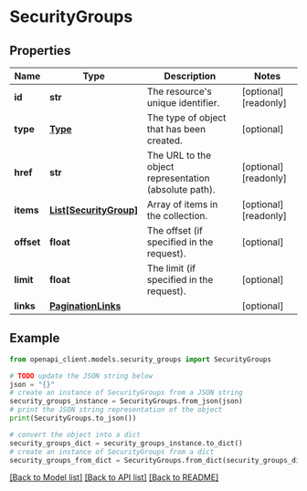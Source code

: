 # SecurityGroups


## Properties

Name | Type | Description | Notes
------------ | ------------- | ------------- | -------------
**id** | **str** | The resource&#39;s unique identifier. | [optional] [readonly] 
**type** | [**Type**](Type.md) | The type of object that has been created. | [optional] 
**href** | **str** | The URL to the object representation (absolute path). | [optional] [readonly] 
**items** | [**List[SecurityGroup]**](SecurityGroup.md) | Array of items in the collection. | [optional] [readonly] 
**offset** | **float** | The offset (if specified in the request). | [optional] 
**limit** | **float** | The limit (if specified in the request). | [optional] 
**links** | [**PaginationLinks**](PaginationLinks.md) |  | [optional] 

## Example

```python
from openapi_client.models.security_groups import SecurityGroups

# TODO update the JSON string below
json = "{}"
# create an instance of SecurityGroups from a JSON string
security_groups_instance = SecurityGroups.from_json(json)
# print the JSON string representation of the object
print(SecurityGroups.to_json())

# convert the object into a dict
security_groups_dict = security_groups_instance.to_dict()
# create an instance of SecurityGroups from a dict
security_groups_from_dict = SecurityGroups.from_dict(security_groups_dict)
```
[[Back to Model list]](../README.md#documentation-for-models) [[Back to API list]](../README.md#documentation-for-api-endpoints) [[Back to README]](../README.md)



